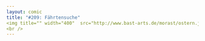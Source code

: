 ```yaml
---
layout: comic
title: "#209: Fährtensuche"
<img title="" width="400"  src="http://www.bast-arts.de/morast/ostern.jpg" alt="#209: Fährtensuche" /><br />
<br />
---
```

